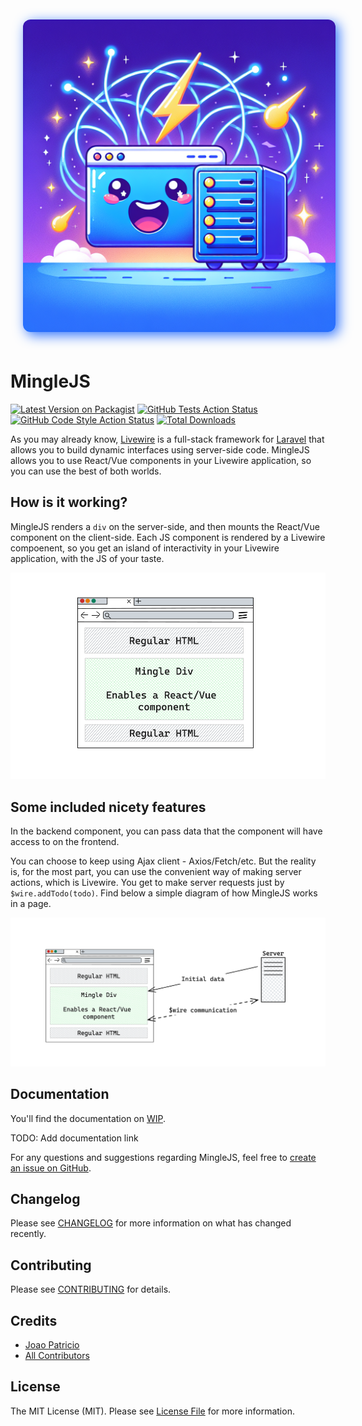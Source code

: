 <p align="center">
<img src="./docs/logo-cover.png" style="width: 500px; border-radius: 12px; margin: 20px; box-shadow: 5px 5px 20px rgb(45 114 253);" >
</p>

# MingleJS

[![Latest Version on Packagist](https://img.shields.io/packagist/v/ijpatricio/mingle.svg?style=flat-square)](https://packagist.org/packages/ijpatricio/mingle)
[![GitHub Tests Action Status](https://img.shields.io/github/actions/workflow/status/ijpatricio/mingle/run-tests.yml?branch=main&label=tests&style=flat-square)](https://github.com/ijpatricio/mingle/actions?query=workflow%3Arun-tests+branch%3Amain)
[![GitHub Code Style Action Status](https://img.shields.io/github/actions/workflow/status/ijpatricio/mingle/fix-php-code-style-issues.yml?branch=main&label=code%20style&style=flat-square)](https://github.com/ijpatricio/mingle/actions?query=workflow%3A"Fix+PHP+code+style+issues"+branch%3Amain)
[![Total Downloads](https://img.shields.io/packagist/dt/ijpatricio/mingle.svg?style=flat-square)](https://packagist.org/packages/ijpatricio/mingle)

As you may already know, [Livewire](https://livewire.laravel.com/) is a full-stack framework for [Laravel](https://laravel.com/) that allows you to build dynamic interfaces using server-side code.
MingleJS allows you to use React/Vue components in your Livewire application, so you can use the best of both worlds.

## How is it working?

MingleJS renders a `div` on the server-side, and then mounts the React/Vue component on the client-side. Each JS component is rendered by a Livewire compoenent, so you get an island of interactivity in your Livewire application, with the JS of your taste.

![Browser with stack of divs and a Mingle](docs/img_1.png)

## Some included nicety features

In the backend component, you can pass data that the component will have access to on the frontend.

You can choose to keep using Ajax client - Axios/Fetch/etc.
But the reality is, for the most part, you can use the convenient way of making server actions, which is Livewire. You get to make server requests just by `$wire.addTodo(todo)`. Find below a simple diagram of how MingleJS works in a page.

![Browser and server showing how they interact winthin a Mingle](docs/img_2.png)

## Documentation

You'll find the documentation on [WIP](https://WIP).

TODO: Add documentation link 

For any questions and suggestions regarding MingleJS, feel free to [create an issue on GitHub](https://github.com/spatie/laravel-medialibrary/issues).

## Changelog

Please see [CHANGELOG](CHANGELOG.md) for more information on what has changed recently.

## Contributing

Please see [CONTRIBUTING](CONTRIBUTING.md) for details.

## Credits

- [Joao Patricio](https://github.com/ijpatricio)
- [All Contributors](../../contributors)

## License

The MIT License (MIT). Please see [License File](LICENSE.md) for more information.
